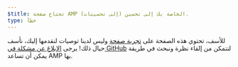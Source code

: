 ```yaml
---
$title: تحتاج صفحة AMP الخاصة بك إلى تحسين (إلى تحسينات).
type: خطأ
---
```


للأسف، تحتوي هذه الصفحة على [تجربة صفحة](https://developers.google.com/search/docs/guides/page-experience?hl=ar) وليس لدينا توصيات لنقدمها إليك، نأسف حيال ذلك! يرجى [الإبلاغ عن مشكلة في GitHub](https://github.com/ampproject/amphtml/issues/new?assignees=&labels=Type%3A+Page+experience&template=page-experience.md&title=Page+experience+issue) لنتمكن من إلقاء نظرة ونبحث في طريقة يمكن أن تساعد AMP بها.
